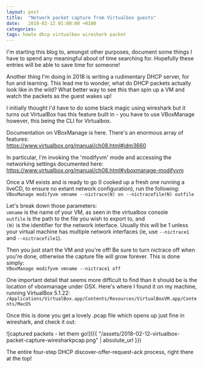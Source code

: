 ```yaml
---
layout: post
title:  "Network packet capture from Virtualbox guests"
date:   2018-02-12 01:00:00 +0100
categories: 
tags: howto dhcp virtualbox wireshark packet
---
```

I'm starting this blog to, amongst other purposes, document some things I have to spend any meaningful about of time searching for. Hopefully these entries will be able to save time for someone!

Another thing I'm doing in 2018 is writing a rudimentary DHCP server, for fun and learning. This lead me to wonder, what do DHCP packets actually look like in the wild? What better way to see this than spin up a VM and watch the packets as the guest wakes up!

I initially thought I'd have to do some black magic using wireshark but it turns out VirtualBox has this feature built in - you have to use VBoxManage however, this being the CLI for Virtualbox.

Documentation on VBoxManage is here. There's an enormous array of features:  
<https://www.virtualbox.org/manual/ch08.html#idm3660>

In particular, I'm invoking the 'modifyvm' mode and accessing the networking settings documented here:  
<https://www.virtualbox.org/manual/ch08.html#vboxmanage-modifyvm>

Once a VM exists and is ready to go (I cooked up a fresh one running a liveCD, to ensure no extant network configuration), run the following:  
`VBoxManage modifyvm vmname --nictrace(N) on --nictracefile(N) outfile`

Let's break down those parameters:  
`vmname` is the name of your VM, as seen in the virtualbox console  
`outfile` is the path to the file you wish to export to, and  
`(N)` is the identifier for the network interface. Usually this will be 1 unless your virtual machine has multiple network interfaces  (ie, use `--nictrace1` and `--nictracefile1`).

Then you just start the VM and you're off! Be sure to turn nictrace off when you're done, otherwise the capture file will grow forever. This is done simply:  
`VBoxManage modifyvm vmname --nictrace1 off`

One important detail that seems more difficult to find than it should be is the location of vboxmanage under OSX. Here's where I found it on my machine, running VirtualBox 5.1.22:  
`/Applications/VirtualBox.app/Contents/Resources/VirtualBoxVM.app/Contents/MacOS`

Once this is done you get a lovely .pcap file which opens up just fine in wireshark, and check it out:

![captured packets - let them go!]({{ "/assets/2018-02-12-virtualbox-packet-capture-wiresharkpcap.png" | absolute_url }})

The entire four-step DHCP discover-offer-request-ack process, right there at the top!
